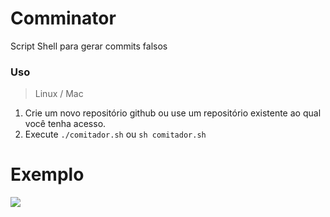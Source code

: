 # Comminator
Script Shell para gerar commits falsos

### Uso

> Linux / Mac 
1. Crie um novo repositório github ou use um repositório existente ao qual você tenha acesso.
2. Execute ```./comitador.sh``` ou ```sh comitador.sh```

# Exemplo
<img src="https://media.discordapp.net/attachments/744643108351770726/804801356865994762/unknown.png">
